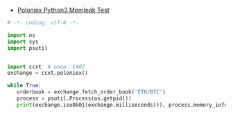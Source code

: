 - [Poloniex Python3 Memleak Test](./examples/py/)


 ```python
 # -*- coding: utf-8 -*-

import os
import sys
import psutil


import ccxt  # noqa: E402
exchange = ccxt.poloniex()

while True:
    orderbook = exchange.fetch_order_book('ETH/BTC')
    process = psutil.Process(os.getpid())
    print(exchange.iso8601(exchange.milliseconds()), process.memory_info().rss)
 
```